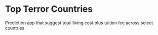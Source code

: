 # Top Terror Countries
Prediction app that suggest total living cost plus tuition fee across select countries
